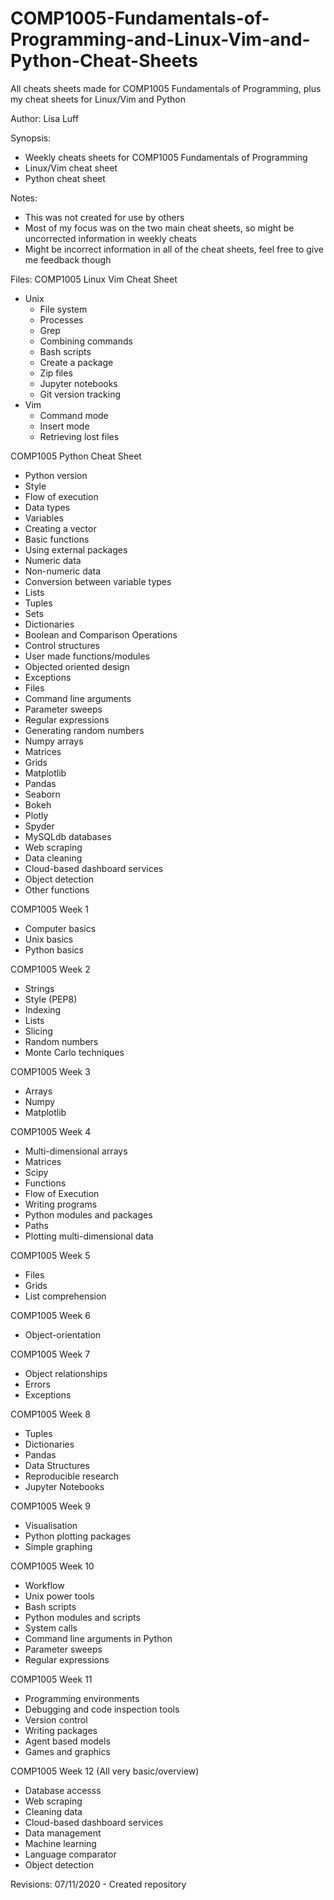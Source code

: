 # COMP1005-Fundamentals-of-Programming-and-Linux-Vim-and-Python-Cheat-Sheets
All cheats sheets made for COMP1005 Fundamentals of Programming, plus my cheat sheets for Linux/Vim and Python

Author:     Lisa Luff

Synopsis:
- Weekly cheats sheets for COMP1005 Fundamentals of Programming
- Linux/Vim cheat sheet
- Python cheat sheet

Notes:
- This was not created for use by others
- Most of my focus was on the two main cheat sheets, so might be uncorrected information in weekly cheats
- Might be incorrect information in all of the cheat sheets, feel free to give me feedback though

Files:
COMP1005 Linux Vim Cheat Sheet
- Unix
  - File system
  - Processes
  - Grep
  - Combining commands
  - Bash scripts
  - Create a package
  - Zip files
  - Jupyter notebooks
  - Git version tracking
- Vim
  - Command mode
  - Insert mode
  - Retrieving lost files
  
COMP1005 Python Cheat Sheet
- Python version
- Style
- Flow of execution
- Data types
- Variables
- Creating a vector
- Basic functions
- Using external packages
- Numeric data
- Non-numeric data
- Conversion between variable types
- Lists
- Tuples
- Sets
- Dictionaries
- Boolean and Comparison Operations
- Control structures
- User made functions/modules
- Objected oriented design
- Exceptions
- Files
- Command line arguments
- Parameter sweeps
- Regular expressions
- Generating random numbers
- Numpy arrays
- Matrices
- Grids
- Matplotlib
- Pandas
- Seaborn
- Bokeh
- Plotly
- Spyder
- MySQLdb databases
- Web scraping
- Data cleaning
- Cloud-based dashboard services
- Object detection
- Other functions

COMP1005 Week 1
- Computer basics
- Unix basics
- Python basics

COMP1005 Week 2
- Strings
- Style (PEP8)
- Indexing
- Lists
- Slicing
- Random numbers
- Monte Carlo techniques

COMP1005 Week 3
- Arrays
- Numpy
- Matplotlib

COMP1005 Week 4
- Multi-dimensional arrays
- Matrices
- Scipy
- Functions
- Flow of Execution
- Writing programs
- Python modules and packages
- Paths
- Plotting multi-dimensional data

COMP1005 Week 5
- Files
- Grids
- List comprehension

COMP1005 Week 6
- Object-orientation

COMP1005 Week 7
- Object relationships
- Errors
- Exceptions

COMP1005 Week 8
- Tuples
- Dictionaries
- Pandas
- Data Structures
- Reproducible research
- Jupyter Notebooks

COMP1005 Week 9
- Visualisation
- Python plotting packages
- Simple graphing

COMP1005 Week 10
- Workflow
- Unix power tools
- Bash scripts
- Python modules and scripts
- System calls
- Command line arguments in Python
- Parameter sweeps
- Regular expressions

COMP1005 Week 11
- Programming environments
- Debugging and code inspection tools
- Version control
- Writing packages
- Agent based models
- Games and graphics

COMP1005 Week 12
(All very basic/overview)
- Database accesss
- Web scraping
- Cleaning data
- Cloud-based dashboard services
- Data management
- Machine learning
- Language comparator
- Object detection

Revisions:    07/11/2020 -  Created repository
